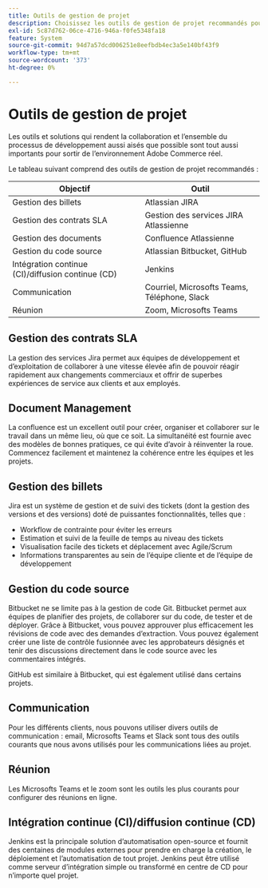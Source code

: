 ```yaml
---
title: Outils de gestion de projet
description: Choisissez les outils de gestion de projet recommandés pour votre mise en oeuvre Adobe Commerce.
exl-id: 5c87d762-06ce-4716-946a-f0fe5348fa18
feature: System
source-git-commit: 94d7a57dcd006251e8eefbdb4ec3a5e140bf43f9
workflow-type: tm+mt
source-wordcount: '373'
ht-degree: 0%

---
```


# Outils de gestion de projet

Les outils et solutions qui rendent la collaboration et l’ensemble du processus de développement aussi aisés que possible sont tout aussi importants pour sortir de l’environnement Adobe Commerce réel.

Le tableau suivant comprend des outils de gestion de projet recommandés :

| Objectif | Outil |
|------------------------------------------------------|--------------------------------------|
| Gestion des billets | Atlassian JIRA |
| Gestion des contrats SLA | Gestion des services JIRA Atlassienne |
| Gestion des documents | Confluence Atlassienne |
| Gestion du code source | Atlassian Bitbucket, GitHub |
| Intégration continue (CI)/diffusion continue (CD) | Jenkins |
| Communication | Courriel, Microsofts Teams, Téléphone, Slack |
| Réunion | Zoom, Microsofts Teams |

## Gestion des contrats SLA

La gestion des services Jira permet aux équipes de développement et d’exploitation de collaborer à une vitesse élevée afin de pouvoir réagir rapidement aux changements commerciaux et offrir de superbes expériences de service aux clients et aux employés.

## Document Management

La confluence est un excellent outil pour créer, organiser et collaborer sur le travail dans un même lieu, où que ce soit. La simultanéité est fournie avec des modèles de bonnes pratiques, ce qui évite d’avoir à réinventer la roue. Commencez facilement et maintenez la cohérence entre les équipes et les projets.

## Gestion des billets

Jira est un système de gestion et de suivi des tickets (dont la gestion des versions et des versions) doté de puissantes fonctionnalités, telles que :

- Workflow de contrainte pour éviter les erreurs
- Estimation et suivi de la feuille de temps au niveau des tickets
- Visualisation facile des tickets et déplacement avec Agile/Scrum
- Informations transparentes au sein de l’équipe cliente et de l’équipe de développement

## Gestion du code source

Bitbucket ne se limite pas à la gestion de code Git. Bitbucket permet aux équipes de planifier des projets, de collaborer sur du code, de tester et de déployer. Grâce à Bitbucket, vous pouvez approuver plus efficacement les révisions de code avec des demandes d’extraction. Vous pouvez également créer une liste de contrôle fusionnée avec les approbateurs désignés et tenir des discussions directement dans le code source avec les commentaires intégrés.

GitHub est similaire à Bitbucket, qui est également utilisé dans certains projets.

## Communication

Pour les différents clients, nous pouvons utiliser divers outils de communication : email, Microsofts Teams et Slack sont tous des outils courants que nous avons utilisés pour les communications liées au projet.

## Réunion

Les Microsofts Teams et le zoom sont les outils les plus courants pour configurer des réunions en ligne.

## Intégration continue (CI)/diffusion continue (CD)

Jenkins est la principale solution d’automatisation open-source et fournit des centaines de modules externes pour prendre en charge la création, le déploiement et l’automatisation de tout projet. Jenkins peut être utilisé comme serveur d’intégration simple ou transformé en centre de CD pour n’importe quel projet.
